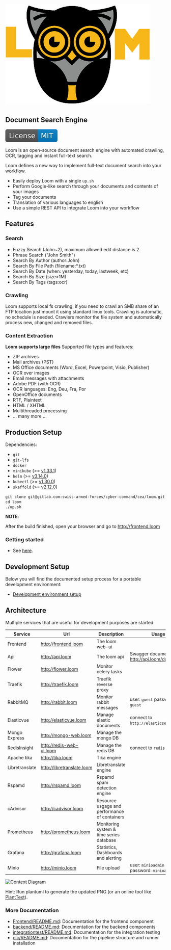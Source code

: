 # ![loom logo](loom-logo-full.png)

## Document Search Engine

[![License](./License-MIT-blue.svg)](./License.txt)

Loom is an open-source document search engine with automated
crawling, OCR, tagging and instant full-text search.

Loom defines a new way to implement full-text document search into your workflow.

- Easily deploy Loom with a single `up.sh`
- Perform Google-like search through your documents and contents of your images
- Tag your documents
- Translation of various languages to english
- Use a simple REST API to integrate Loom into your workflow

## Features

### Search

- Fuzzy Search (John~2), maximum allowed edit distance is 2
- Phrase Search ("John Smith")
- Search By Author (author:John)
- Search By File Path (filename:\*.txt)
- Search By Date (when: yesterday, today, lastweek, etc)
- Search By Size (size>1M)
- Search By Tags (tags:ocr)

### Crawling

Loom supports local fs crawling, if you need to crawl an SMB share of an FTP location
just mount it using standard linux tools.
Crawling is automatic, no schedule is needed.
Crawlers monitor the file system and automatically process new, changed and removed files.

### Content Extraction

**Loom supports large files**
Supported file types and features:

- ZIP archives
- Mail archives (PST)
- MS Office documents (Word, Excel, Powerpoint, Visio, Publisher)
- OCR over images
- Email messages with attachments
- Adobe PDF (with OCR)
- OCR languages: Eng, Deu, Fra, Por
- OpenOffice documents
- RTF, Plaintext
- HTML / XHTML
- Multithreaded processing
- ... many more ...

## Production Setup

Dependencies:

- `git`
- `git-lfs`
- `docker`
- `minikube` (>= [v1.33.1](https://minikube.sigs.k8s.io/docs/start/?arch=%2Flinux%2Fx86-64%2Fstable%2Fbinary+download))
- `helm` (>= [v3.14.0](https://helm.sh/docs/intro/install/))
- `kubectl` (>= [v1.30.0](https://kubernetes.io/de/docs/tasks/tools/install-kubectl/))
- `skaffold` (>= [v2.12.0](https://skaffold.dev/docs/install/))

```shell
git clone git@gitlab.com:swiss-armed-forces/cyber-command/cea/loom.git
cd loom
./up.sh
```

**NOTE**:

After the build finished, open your browser and go to <http://frontend.loom>

### Getting started

- See [here](Documentation/getting-started.md).

## Development Setup

Below you will find the documented setup process for a portable development environment:

- [Development environment setup](Documentation/devenv-setup.md)

## Architecture

Multiple services that are useful for development purposes are started:

| Service        | Url                                        | Description                                   | Usage                                         |
| -------------- | ------------------------------------------ | --------------------------------------------- | --------------------------------------------- |
| Frontend       | <http://frontend.loom>                    | The loom web-ui                              |                                               |
| Api            | <http://api.loom>                         | The loom api                                 | Swagger documentation: <http://api.loom/docs>|
| Flower         | <http://flower.loom>                      | Monitor celery tasks                          |                                               |
| Traefik        | <http://traefik.loom>                     | Traefik reverse proxy                         |                                               |
| RabbitMQ       | <http://rabbit.loom>                      | Monitor rabbit messages                       | user: `guest` password: `guest`               |
| Elasticvue     | <http://elasticvue.loom>                  | Manage elastic documents                      | connect to `http://elasticsearch.loom`       |
| Mongo Express  | <http://mongo-web.loom>                   | Manage the mongo DB                           |                                               |
| RedisInsight   | <http://redis-web-ui.loom>                | Manage the redis DB                           | connect to `redis:6379`                       |
| Apache tika    | <http://tika.loom>                        | Tika engine                                   |                                               |
| Libretranslate | <http://libretranslate.loom>              | Libretranslate engine                         |                                               |
| Rspamd         | <http://rspamd.loom>                      | Rspamd spam detection engine                  |                                               |
| cAdvisor       | <http://cadvisor.loom>                    | Resource usgage and performance of containers |                                               |
| Prometheus     | <http://prometheus.loom>                  | Monitoring system & time series database      |                                               |
| Grafana        | <http://grafana.loom>                     | Statistics, Dashboards and alerting           |                                               |
| Minio          | <http://minio.loom>                       | File upload                                   |  user: `minioadmin` password: `minioadmin`            |

![Context Diagram](/Documentation/c4-2-container.svg)

Hint: Run plantuml to generate the updated PNG (or an online tool like [PlantText](https://www.planttext.com/)).

### More Documentation

- [Frontend/README.md](Frontend/README.md): Documentation for the frontend component
- [backend/README.md](backend/README.md): Documentation for the backend components
- [integrationtest/README.md](integrationtest/README.md): Documentation for the integration testing
- [cic/README.md](/cicd/README.md): Documentation for the pipeline structure and runner installation
